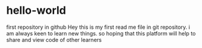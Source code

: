 # hello-world
first repository in github 
Hey this is my first read me file in git repository.
i am always keen to learn new things. so hoping that this platform will help to share and view code of other learners
